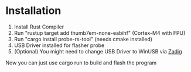 # Installation
1) Install Rust Compiler
2) Run "rustup target add thumb7em-none-eabihf" (Cortex-M4 with FPU)
3) Run "cargo install probe-rs-tool" (needs cmake installed)
4) USB Driver installed for flasher probe
5) (Optional) You might need to change USB Driver to WinUSB via [Zadig](https://zadig.akeo.ie/)


Now you can just use cargo run to build and flash the program
